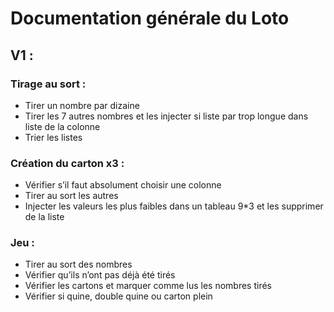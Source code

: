 # Documentation générale du Loto  
## V1 : 
### Tirage au sort :  
* Tirer un nombre par dizaine  
* Tirer les 7 autres nombres et les injecter si liste par trop longue dans liste de la colonne  
* Trier les listes  
### Création du carton x3 :  
* Vérifier s’il faut absolument choisir une colonne  
* Tirer au sort les autres  
* Injecter les valeurs les plus faibles dans un tableau 9*3 et les supprimer de la liste  
### Jeu :  
* Tirer au sort des nombres  
* Vérifier qu’ils n’ont pas déjà été tirés  
* Vérifier les cartons et marquer comme lus les nombres tirés  
* Vérifier si quine, double quine ou carton plein  
